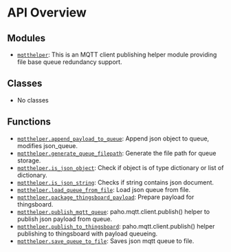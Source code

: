 <!-- markdownlint-disable -->

# API Overview

## Modules

- [`mqtthelper`](./mqtthelper.md#module-mqtthelper): This is an MQTT client publishing helper module providing file base queue redundancy support.

## Classes

- No classes

## Functions

- [`mqtthelper.append_payload_to_queue`](./mqtthelper.md#function-append_payload_to_queue): Append json object to queue, modifies json_queue.
- [`mqtthelper.generate_queue_filepath`](./mqtthelper.md#function-generate_queue_filepath): Generate the file path for queue storage.
- [`mqtthelper.is_json_object`](./mqtthelper.md#function-is_json_object): Check if object is of type dictionary or list of dictionary.
- [`mqtthelper.is_json_string`](./mqtthelper.md#function-is_json_string): Checks if string contains json document.
- [`mqtthelper.load_queue_from_file`](./mqtthelper.md#function-load_queue_from_file): Load json queue from file.
- [`mqtthelper.package_thingsboard_payload`](./mqtthelper.md#function-package_thingsboard_payload): Prepare payload for thingsboard.
- [`mqtthelper.publish_mqtt_queue`](./mqtthelper.md#function-publish_mqtt_queue): paho.mqtt.client.publish() helper to publish json payload from queue.
- [`mqtthelper.publish_to_thingsboard`](./mqtthelper.md#function-publish_to_thingsboard): paho.mqtt.client.publish() helper publishing to thingsboard with payload queueing.
- [`mqtthelper.save_queue_to_file`](./mqtthelper.md#function-save_queue_to_file): Saves json mqtt queue to file.

